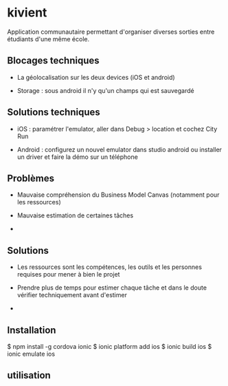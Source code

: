 # kivient

Application communautaire permettant d'organiser diverses sorties entre étudiants d'une même école.

## Blocages techniques

- La géolocalisation sur les deux devices (iOS et android)

- Storage : sous android il n'y qu'un champs qui est sauvegardé

## Solutions techniques

- iOS : paramétrer l'emulator, aller dans Debug > location et cochez City Run

- Android : configurez un nouvel emulator dans studio android ou installer un driver et faire la démo sur un téléphone


## Problèmes

- Mauvaise compréhension du Business Model Canvas (notamment pour les ressources)

- Mauvaise estimation de certaines tâches

- 


## Solutions

- Les ressources sont les compétences, les outils et les personnes requises pour mener à bien le projet
- Prendre plus de temps pour estimer chaque tâche et dans le doute vérifier techniquement avant d'estimer

- 



## Installation

$ npm install -g cordova ionic
$ ionic platform add ios
$ ionic build ios
$ ionic emulate ios

## utilisation
